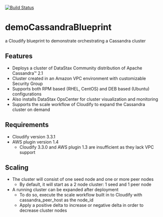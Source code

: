 [![Build Status](https://circleci.com/gh/cloudify-examples/cassandra-blueprint.svg?style=shield&circle-token=:circle-token)](https://circleci.com/gh/cloudify-examples/cassandra-blueprint)

# demoCassandraBlueprint
a Cloudify blueprint to demonstrate orchestrating a Cassandra cluster

## Features
* Deploys a cluster of DataStax Community distribution of Apache Cassandra™ 2.1
* Cluster created in an Amazon VPC environment with customizable Security Group
* Supports both RPM based (RHEL, CentOS) and DEB based (Ubuntu) configurations
* Also installs DataStax OpsCenter for cluster visualization and monitoring
* Supports the scale workflow of Cloudify to expand the Cassandra cluster on demand

## Requirements
* Cloudify version 3.3.1
* AWS plugin version 1.4
  * Cloudify 3.3.0 and AWS plugin 1.3 are insufficient as they lack VPC support

## Scaling
* The cluster will consist of one seed node and one or more peer nodes
  * By default, it will start as a 2 node cluster: 1 seed and 1 peer node
* A running cluster can be expanded after deployment
  * To do so, execute the scale workflow built in to Cloudify with cassandra_peer_host as the node_id
  * Apply a positive delta to increase or negative delta in order to decrease cluster nodes
